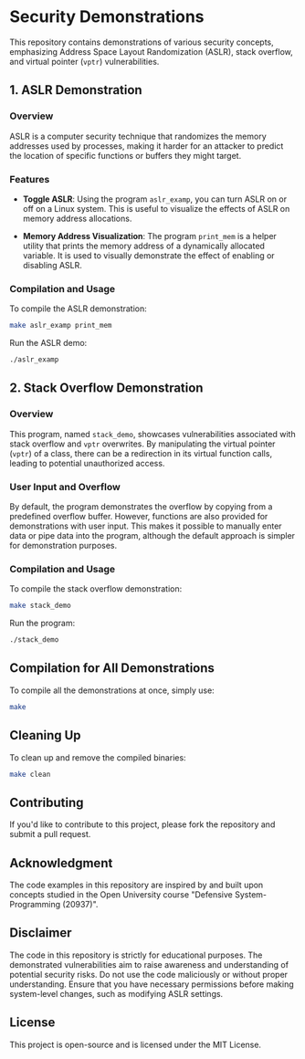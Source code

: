 # Security Demonstrations

This repository contains demonstrations of various security concepts, emphasizing Address Space Layout Randomization (ASLR), stack overflow, and virtual pointer (`vptr`) vulnerabilities.

## 1. ASLR Demonstration

### Overview

ASLR is a computer security technique that randomizes the memory addresses used by processes, making it harder for an attacker to predict the location of specific functions or buffers they might target.

### Features

- **Toggle ASLR**: Using the program `aslr_examp`, you can turn ASLR on or off on a Linux system. This is useful to visualize the effects of ASLR on memory address allocations.
  
- **Memory Address Visualization**: The program `print_mem` is a helper utility that prints the memory address of a dynamically allocated variable. It is used to visually demonstrate the effect of enabling or disabling ASLR.

### Compilation and Usage

To compile the ASLR demonstration:

```bash
make aslr_examp print_mem
```

Run the ASLR demo:

```bash
./aslr_examp
```

## 2. Stack Overflow Demonstration

### Overview

This program, named `stack_demo`, showcases vulnerabilities associated with stack overflow and `vptr` overwrites. By manipulating the virtual pointer (`vptr`) of a class, there can be a redirection in its virtual function calls, leading to potential unauthorized access.

### User Input and Overflow

By default, the program demonstrates the overflow by copying from a predefined overflow buffer. However, functions are also provided for demonstrations with user input. This makes it possible to manually enter data or pipe data into the program, although the default approach is simpler for demonstration purposes.

### Compilation and Usage

To compile the stack overflow demonstration:

```bash
make stack_demo
```

Run the program:

```bash
./stack_demo
```

## Compilation for All Demonstrations

To compile all the demonstrations at once, simply use:

```bash
make
```

## Cleaning Up

To clean up and remove the compiled binaries:

```bash
make clean
```

## Contributing

If you'd like to contribute to this project, please fork the repository and submit a pull request.

## Acknowledgment

The code examples in this repository are inspired by and built upon concepts studied in the Open University course "Defensive System-Programming (20937)".

## Disclaimer

The code in this repository is strictly for educational purposes. The demonstrated vulnerabilities aim to raise awareness and understanding of potential security risks. Do not use the code maliciously or without proper understanding. Ensure that you have necessary permissions before making system-level changes, such as modifying ASLR settings.

## License

This project is open-source and is licensed under the MIT License.
